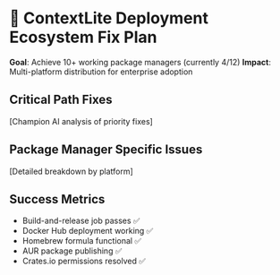 # 🚀 ContextLite Deployment Ecosystem Fix Plan
**Goal**: Achieve 10+ working package managers (currently 4/12)
**Impact**: Multi-platform distribution for enterprise adoption

## Critical Path Fixes
[Champion AI analysis of priority fixes]

## Package Manager Specific Issues
[Detailed breakdown by platform]

## Success Metrics
- Build-and-release job passes ✅
- Docker Hub deployment working ✅  
- Homebrew formula functional ✅
- AUR package publishing ✅
- Crates.io permissions resolved ✅
